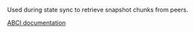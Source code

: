 Used during state sync to retrieve snapshot chunks from peers.

[ABCI documentation](https://docs.cometbft.com/v1/spec/abci/abci.html#loadsnapshotchunk)